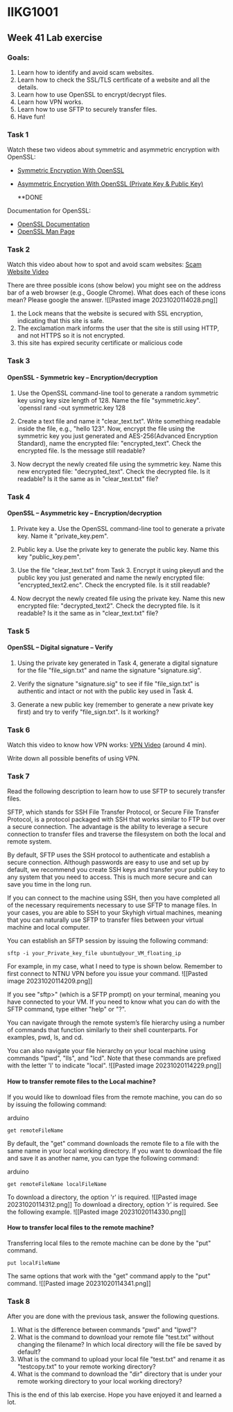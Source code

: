 # IIKG1001

## Week 41 Lab exercise

### Goals:

1. Learn how to identify and avoid scam websites.
2. Learn how to check the SSL/TLS certificate of a website and all the details.
3. Learn how to use OpenSSL to encrypt/decrypt files.
4. Learn how VPN works.
5. Learn how to use SFTP to securely transfer files.
6. Have fun!

### Task 1

Watch these two videos about symmetric and asymmetric encryption with OpenSSL:

- [Symmetric Encryption With OpenSSL](https://www.youtube.com/watch?v=J9TzPneXgkQ&t=53s)
- [Asymmetric Encryption With OpenSSL (Private Key & Public Key)](https://www.youtube.com/watch?v=1jE_UOiFAVw)
  
  **DONE

Documentation for OpenSSL:

- [OpenSSL Documentation](https://www.openssl.org/docs/man3.1/man1/openssl.html)
- [OpenSSL Man Page](https://www.openssl.org/docs/man3.1/man1/)

### Task 2

Watch this video about how to spot and avoid scam websites: [Scam Website Video](https://www.youtube.com/watch?v=KAbp_ajsCco)

There are three possible icons (show below) you might see on the address bar of a web browser (e.g., Google Chrome). What does each of these icons mean? Please google the answer.
![[Pasted image 20231020114028.png]]

1. the Lock means that the website is secured with SSL encryption, indicating that this site is safe.
2. The exclamation mark informs the user that the site is still using HTTP, and not HTTPS so it is not encrypted. 
3. this site has expired security certificate or malicious code 
### Task 3

#### OpenSSL - Symmetric key – Encryption/decryption

1. Use the OpenSSL command-line tool to generate a random symmetric key using key size length of 128. Name the file "symmetric.key".
	   `openssl rand -out symmetric.key 128
	   
2. Create a text file and name it "clear_text.txt". Write something readable inside the file, e.g., "hello 123". Now, encrypt the file using the symmetric key you just generated and AES-256(Advanced Encryption Standard), name the encrypted file: "encrypted_text". Check the encrypted file. Is the message still readable?
    
3. Now decrypt the newly created file using the symmetric key. Name this new encrypted file: "decrypted_text". Check the decrypted file. Is it readable? Is it the same as in "clear_text.txt" file?
    

### Task 4

#### OpenSSL – Asymmetric key – Encryption/decryption

1. Private key a. Use the OpenSSL command-line tool to generate a private key. Name it "private_key.pem".
    
2. Public key a. Use the private key to generate the public key. Name this key "public_key.pem".
    
3. Use the file "clear_text.txt" from Task 3. Encrypt it using pkeyutl and the public key you just generated and name the newly encrypted file: "encrypted_text2.enc". Check the encrypted file. Is it still readable?
    
4. Now decrypt the newly created file using the private key. Name this new encrypted file: "decrypted_text2". Check the decrypted file. Is it readable? Is it the same as in "clear_text.txt" file?
    

### Task 5

#### OpenSSL – Digital signature – Verify

1. Using the private key generated in Task 4, generate a digital signature for the file "file_sign.txt" and name the signature "signature.sig".
    
2. Verify the signature "signature.sig" to see if file "file_sign.txt" is authentic and intact or not with the public key used in Task 4.
    
3. Generate a new public key (remember to generate a new private key first) and try to verify "file_sign.txt". Is it working?
    

### Task 6

Watch this video to know how VPN works: [VPN Video](https://www.youtube.com/watch?v=_wQTRMBAvzg) (around 4 min).

Write down all possible benefits of using VPN.

### Task 7

Read the following description to learn how to use SFTP to securely transfer files.

SFTP, which stands for SSH File Transfer Protocol, or Secure File Transfer Protocol, is a protocol packaged with SSH that works similar to FTP but over a secure connection. The advantage is the ability to leverage a secure connection to transfer files and traverse the filesystem on both the local and remote system.

By default, SFTP uses the SSH protocol to authenticate and establish a secure connection. Although passwords are easy to use and set up by default, we recommend you create SSH keys and transfer your public key to any system that you need to access. This is much more secure and can save you time in the long run.

If you can connect to the machine using SSH, then you have completed all of the necessary requirements necessary to use SFTP to manage files. In your cases, you are able to SSH to your Skyhigh virtual machines, meaning that you can naturally use SFTP to transfer files between your virtual machine and local computer.

You can establish an SFTP session by issuing the following command:

`sftp -i your_Private_key_file ubuntu@your_VM_floating_ip`

For example, in my case, what I need to type is shown below. Remember to first connect to NTNU VPN before you issue your command.
![[Pasted image 20231020114209.png]]

If you see "sftp>" (which is a SFTP prompt) on your terminal, meaning you have connected to your VM. If you need to know what you can do with the SFTP command, type either "help" or "?".

You can navigate through the remote system’s file hierarchy using a number of commands that function similarly to their shell counterparts. For examples, pwd, ls, and cd.

You can also navigate your file hierarchy on your local machine using commands "lpwd", "lls", and "lcd". Note that these commands are prefixed with the letter 'l' to indicate "local".
![[Pasted image 20231020114229.png]]

#### How to transfer remote files to the Local machine?

If you would like to download files from the remote machine, you can do so by issuing the following command:

arduino

`get remoteFileName`

By default, the "get" command downloads the remote file to a file with the same name in your local working directory. If you want to download the file and save it as another name, you can type the following command:

arduino

`get remoteFileName localFileName`

To download a directory, the option 'r' is required.
![[Pasted image 20231020114312.png]]
To download a directory, option ‘r’ is required. See the following example.
![[Pasted image 20231020114330.png]]
#### How to transfer local files to the remote machine?

Transferring local files to the remote machine can be done by the "put" command.

`put localFileName`

The same options that work with the "get" command apply to the "put" command.
![[Pasted image 20231020114341.png]]

### Task 8

After you are done with the previous task, answer the following questions.

1. What is the difference between commands "pwd" and "lpwd"?
2. What is the command to download your remote file "test.txt" without changing the filename? In which local directory will the file be saved by default?
3. What is the command to upload your local file "test.txt" and rename it as "testcopy.txt" to your remote working directory?
4. What is the command to download the "dir" directory that is under your remote working directory to your local working directory?

This is the end of this lab exercise. Hope you have enjoyed it and learned a lot.